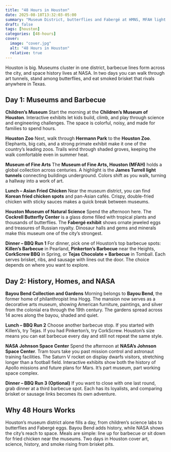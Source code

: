 ```yaml
---
title: "48 Hours in Houston"
date: 2025-08-18T13:32:03-05:00
summary: "Museum District, butterflies and Fabergé at HMNS, MFAH light tunnels, Bayou Bend, NASA’s Johnson Space Center, and barbecue runs across the city."
draft: false
tags: [houston]
categories: [48-hours]
cover:
  image: "cover.jpg"
  alt: "48 Hours in Houston"
  relative: true
---
```


Houston is big. Museums cluster in one district, barbecue lines form across the city, and space history lives at NASA. In two days you can walk through art tunnels, stand among butterflies, and eat smoked brisket that rivals anywhere in Texas.

## Day 1: Museums and Barbecue

**Children’s Museum**
Start the morning at the **Children’s Museum of Houston**. Interactive exhibits let kids build, climb, and play through science and engineering challenges. The space is colorful, noisy, and made for families to spend hours.

**Houston Zoo**
Next, walk through **Hermann Park** to the **Houston Zoo**. Elephants, big cats, and a strong primate exhibit make it one of the country’s leading zoos. Trails wind through shaded groves, keeping the walk comfortable even in summer heat.

**Museum of Fine Arts**
The **Museum of Fine Arts, Houston (MFAH)** holds a global collection across centuries. A highlight is the **James Turrell light tunnels** connecting buildings underground. Colors shift as you walk, turning a hallway into a work of art.

**Lunch – Asian Fried Chicken**
Near the museum district, you can find **Korean fried chicken spots** and pan-Asian cafés. Crispy, double-fried chicken with sticky sauces makes a quick break between museums.

**Houston Museum of Natural Science**
Spend the afternoon here. The **Cockrell Butterfly Center** is a glass dome filled with tropical plants and thousands of butterflies. The **Fabergé exhibit** shows ornate jeweled eggs and treasures of Russian royalty. Dinosaur halls and gems and minerals make this museum one of the city’s strongest.

**Dinner – BBQ Run 1**
For dinner, pick one of Houston’s top barbecue spots: **Killen’s Barbecue** in Pearland, **Pinkerton’s Barbecue** near the Heights, **CorkScrew BBQ** in Spring, or **Tejas Chocolate + Barbecue** in Tomball. Each serves brisket, ribs, and sausage with lines out the door. The choice depends on where you want to explore.

## Day 2: History, Homes, and NASA

**Bayou Bend Collection and Gardens**
Morning belongs to **Bayou Bend**, the former home of philanthropist Ima Hogg. The mansion now serves as a decorative arts museum, showing American furniture, paintings, and silver from the colonial era through the 19th century. The gardens spread across 14 acres along the bayou, shaded and quiet.

**Lunch – BBQ Run 2**
Choose another barbecue stop. If you started with Killen’s, try Tejas. If you had Pinkerton’s, try CorkScrew. Houston’s size means you can eat barbecue every day and still not repeat the same style.

**NASA Johnson Space Center**
Spend the afternoon at **NASA’s Johnson Space Center**. Tram tours take you past mission control and astronaut training facilities. The Saturn V rocket on display dwarfs visitors, stretching longer than a football field. Interactive exhibits show both the history of Apollo missions and future plans for Mars. It’s part museum, part working space complex.

**Dinner – BBQ Run 3 (Optional)**
If you want to close with one last round, grab dinner at a third barbecue spot. Each has its loyalists, and comparing brisket or sausage links becomes its own adventure.

## Why 48 Hours Works

Houston’s museum district alone fills a day, from children’s science labs to butterflies and Fabergé eggs. Bayou Bend adds history, while NASA shows the city’s reach to space. Meals are simple: line up for barbecue or sit down for fried chicken near the museums. Two days in Houston cover art, science, history, and smoke rising from brisket pits.


